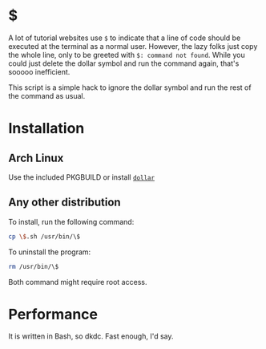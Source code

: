 # $

A lot of tutorial websites use `$` to indicate that a line of code should be executed at the terminal as a normal user. However, the lazy folks just copy the whole line, only to be greeted with `$: command not found`. While you could just delete the dollar symbol and run the command again, that's sooooo inefficient.

This script is a simple hack to ignore the dollar symbol and run the rest of the command as usual.

# Installation

## Arch Linux

Use the included PKGBUILD or install [`dollar`](https://aur.archlinux.org/packages/dollar)

## Any other distribution

To install, run the following command:

```bash
cp \$.sh /usr/bin/\$
```

To uninstall the program:

```bash
rm /usr/bin/\$
```

Both command might require root access.

# Performance

It is written in Bash, so dkdc. Fast enough, I'd say. 
